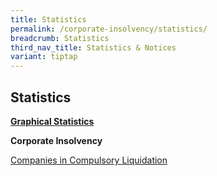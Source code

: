 ```yaml
---
title: Statistics
permalink: /corporate-insolvency/statistics/
breadcrumb: Statistics
third_nav_title: Statistics & Notices
variant: tiptap
---
```

<h2>Statistics</h2>
<p><strong><u>Graphical Statistics</u></strong>
</p>
<p><strong>Corporate Insolvency</strong>
</p>
<p><a href="/files/CWU statistics/Companies_Liquidation_2025__March_.pdf" rel="noopener nofollow" target="_blank">Companies in Compulsory Liquidation</a>
</p>